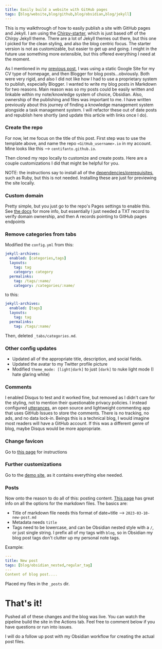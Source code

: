```yaml
---
title: Easily build a website with GitHub pages
tags: [blog/website,blog/github,blog/obsidian,blog/jekyll]
---
```

This is my walkthrough of how to easily publish a site with GitHub pages and Jekyll. I am using the [Chirpy-starter](https://github.com/cotes2020/chirpy-starter/), which is just based off of the Chirpy Jekyll theme. There are a lot of Jekyll themes out there, but this one I picked for the clean styling, and also the blog centric focus. The starter version is not as customizable, but easier to get up and going. I might in the future use something more extensible, but this offered everything I need at the moment.

As I mentioned in my [previous post](/posts/new-website), I was using a static Google Site for my CV type of homepage, and then Blogger for blog posts...obviously. Both were very rigid, and also I did not like how I had to use a proprietary system to publish, especially Blogger. I wanted to write my blog posts in Markdown for two reasons. Main reason was so my posts could be easily written and linkable within my note/knowledge system of choice, Obsidian. Also, ownership of the publishing and files was important to me. I have written previously about this journey of finding a knowledge management system alongside a task management system. I will refactor these out of date posts and republish here shortly (and update this article with links once I do).

### Create the repo
For now, let me focus on the title of this post. First step was to use the template above, and name the repo `<GitHub_username>.io` in my account. Mine looks like this --> `centifanto.github.io`.

Then cloned my repo locally to customize and create posts. Here are a couple customizations I did that might be helpful for you.

NOTE: the instructions say to install all of the [dependencies/prerequisites](https://github.com/cotes2020/chirpy-starter#prerequisites), such as Ruby, but this is not needed. Installing these are just for previewing the site locally. 

### Custom domain
Pretty simple, but you just go to the repo's Pages settings to enable this. See [the docs](https://docs.github.com/en/pages/configuring-a-custom-domain-for-your-github-pages-site/managing-a-custom-domain-for-your-github-pages-site#configuring-an-apex-domain) for more info, but essentially I just needed a TXT record to verify domain ownership, and then A records pointing to GitHub pages endpoints

### Remove categories from tabs
Modified the `config.yml` from this:
```yaml
jekyll-archives:
  enabled: [categories,tags]
  layouts:
    tag: tag
    category: category
  permalinks:
    tag: /tags/:name/
    category: /categories/:name/
```

to this:
```yaml
jekyll-archives:
  enabled: [tags]
  layouts:
    tag: tag
  permalinks:
    tag: /tags/:name/
```

Then, deleted  `_tabs/categories.md`.

### Other config updates
- Updated all of the appropriate title, description, and social fields. 
- Updated the avatar to my Twitter profile picture
- Modified `theme_mode: [light|dark]` to just `[dark]` to nuke light mode (I hate glaring white)

### Comments
I enabled Disqus to test and it worked fine, but removed as I didn't care for the styling, not to mention their questionable privacy policies. I instead configured [utterances](https://utteranc.es/), an open source and lightweight commenting app that uses GitHub Issues to store the comments. There is no tracking, no ads, and no data lock-in. Beings this is a technical blog, I would imagine most readers will have a GitHub account. If this was a different genre of blog, maybe Disqus would be more appropriate.

### Change favicon
Go to [this page](https://chirpy.cotes.page/posts/customize-the-favicon/) for instructions

### Further customizations
Go to the [demo site](https://chirpy.cotes.page), as it contains everything else needed.

### Posts
Now onto the reason to do all of this: posting content. [This page](https://chirpy.cotes.page/posts/write-a-new-post/) has great info on all the options for the markdown files. The basics are:
- Title of markdown file needs this format of date+title --> `2023-03-10-new-post.md`
- Metadata needs `title`
- Tags need to be lowercase, and can be Obsidian nested style with a `/`, or just single string. I prefix all of my tags with `blog`, so in Obsidian my blog post tags don't clutter up my personal note tags.

Example:
```yaml
---
title: New post
tags: [blog/obsidian_nested,regular_tag]
---
Content of blog post....
```

Placed my files in the `_posts` dir.

# That's it!
Pushed all of these changes and the blog was live. You can watch the pipeline build the site in the Actions tab. Feel free to comment below if you have questions or run into issues.

I will do a follow up post with my Obsidian workflow for creating the actual post files.

